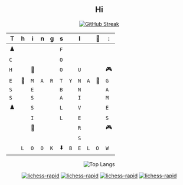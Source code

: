 <h2 align="center"> Hi </h2>
<div align="center">
  
<a href="https://git.io/streak-stats"><img src="https://streak-stats.demolab.com?user=krzysztofkobra&theme=iceberg&locale=pl&date_format=j%2Fn%5B%2FY%5D&card_width=456" alt="GitHub Streak" /></a>

|T|h|i|n|g|s||I||🤍|:|
| - | - | - | - | - | - | - | - | - | - | - |
|♟️ | | | | |`F`| | | | | | 
|`C`| | | | |`O`| | | | | | | |
|`H`| |🐐| | |`O`| |`U` || |🎮 | | | |
|`E`|🤍|`M`|`A`|`R`|`T`|`Y`|`N`|`A`|🤍| `G`|
|`S`| |`E`| | |`B`| |`N`| | |`A`|
|`S`| |`S`| | |`A`| |`I`| | |`M`|
|♟️| |`S`| | |`L`| |`V`| | |`E`|
| | |`I`| | |`L`| |`E`| | |`S` |
| | |🐐 | | | | |`R`| | |🎮 | 
| | | | | | | |`S`| | | |
| |`L`|`O`|`O`|`K` |⬇️ |`B`|`E`|`L`|`O`|`W`|

![Top Langs](https://github-readme-stats.vercel.app/api/top-langs/?username=krzysztofkobra&layout=compact)

[![lichess-rapid](https://lichess-shield.vercel.app/api?username=CHRISTOPHERTOKOKS123&format=bullet)](https://lichess.org/@/CHRISTOPHERTOKOKS123/perf/bullet)
[![lichess-rapid](https://lichess-shield.vercel.app/api?username=CHRISTOPHERTOKOKS123&format=blitz)](https://lichess.org/@/CHRISTOPHERTOKOKS123/perf/blitz)
[![lichess-rapid](https://lichess-shield.vercel.app/api?username=CHRISTOPHERTOKOKS123&format=rapid)](https://lichess.org/@/CHRISTOPHERTOKOKS123/perf/rapid)
[![lichess-rapid](https://lichess-shield.vercel.app/api?username=CHRISTOPHERTOKOKS123&format=classical)](https://lichess.org/@/CHRISTOPHERTOKOKS123/perf/classical)
</div>
